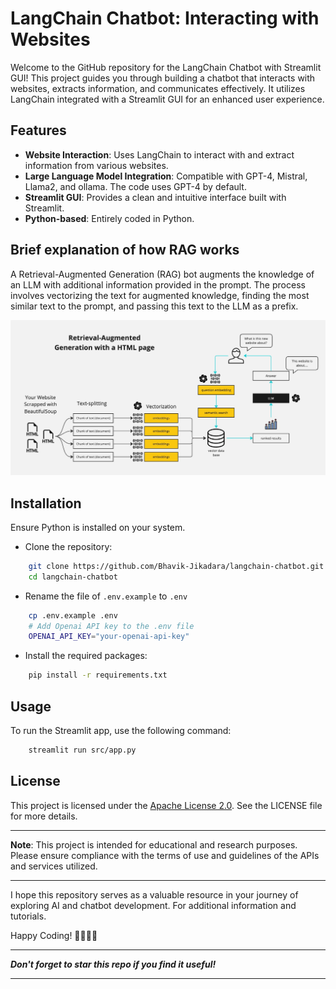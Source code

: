 # LangChain Chatbot: Interacting with Websites

Welcome to the GitHub repository for the LangChain Chatbot with Streamlit GUI! This project guides you through building a chatbot that interacts with websites, extracts information, and communicates effectively. It utilizes LangChain integrated with a Streamlit GUI for an enhanced user experience.

## Features

- **Website Interaction**: Uses LangChain to interact with and extract information from various websites.
- **Large Language Model Integration**: Compatible with GPT-4, Mistral, Llama2, and ollama. The code uses GPT-4 by default.
- **Streamlit GUI**: Provides a clean and intuitive interface built with Streamlit.
- **Python-based**: Entirely coded in Python.

## Brief explanation of how RAG works

A Retrieval-Augmented Generation (RAG) bot augments the knowledge of an LLM with additional information provided in the prompt. The process involves vectorizing the text for augmented knowledge, finding the most similar text to the prompt, and passing this text to the LLM as a prefix.

![RAG Diagram](docs/HTML-rag-diagram.jpg)

## Installation

Ensure Python is installed on your system.

- Clone the repository:

```bash
    git clone https://github.com/Bhavik-Jikadara/langchain-chatbot.git
    cd langchain-chatbot
```

- Rename the file of `.env.example` to `.env`

```bash
    cp .env.example .env
    # Add Openai API key to the .env file
    OPENAI_API_KEY="your-openai-api-key"
```

- Install the required packages:

```bash
    pip install -r requirements.txt
```

## Usage

To run the Streamlit app, use the following command:

```bash
    streamlit run src/app.py
```

## License

This project is licensed under the [Apache License 2.0](https://github.com/Bhavik-Jikadara/langchain-chatbot/blob/main/LICENSE). See the LICENSE file for more details.

---

**Note**: This project is intended for educational and research purposes. Please ensure compliance with the terms of use and guidelines of the APIs and services utilized.

---

I hope this repository serves as a valuable resource in your journey of exploring AI and chatbot development. For additional information and tutorials.

Happy Coding! 🚀👨‍💻🤖

---

**_Don't forget to star this repo if you find it useful!_**

---
